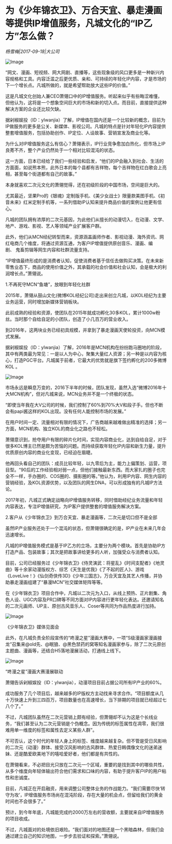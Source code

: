 # 为《少年锦衣卫》、万合天宜、暴走漫画等提供IP增值服务，凡城文化的“IP乙方”怎么做？

*杨雪梅|2017-09-18|大公司*

![Image](http://si1.go2yd.com/get-image/0IfxGqjlu6K)

“网文、漫画、短视频、网大网剧、直播等，这些现象级的风口更多是一种新兴内容规格和工具。内容泛滥之后更优质、亲和、可持续的年轻化IP内容，才是市场的下一个增长点。凡城所做的，就是希望帮助放大这些IP的价值。”

这是凡城文化创始人兼CEO萧翎口中的IP增值服务。听起来似乎有些晦涩难懂，但他认为，这将是一个想象空间巨大的市场和新的切入点。而目前，直接提供这种解决方案的企业还比较欠缺。

据剁椒娱投（ID：ylwanjia）了解，IP增值在国内还是一个比较新的概念，目前为IP做服务的更多是公关、新媒体、影视公司。凡城的特点是针对年轻化IP内容提供整套增值服务，包括协助创作、IP定位、人设故事、营销宣发及商业化等。

为什么对IP增值服务这么有信心？萧翎表示，IP行业竞争愈加白热化，但市场上IP良莠不齐，整个产业仍然处于一个相对比较混沌的状态。

这一方面，日本已经给了我们一些经验和启发，“他们的IP会融入到社会、生活的方面面，如说熊本熊，此外日本的每个县都有吉祥物，每个吉祥物在红白歌会上亮相，甚至每个街道都有自己的故事。”

本身就喜欢二次元文化的萧翎觉得，还在初级阶段的中国市场，空间是巨大的。

尤其最近，坚果Pro的《银魂》定制版手机、《美少女战士》限量款美图手机、《初音未来》红米定制手机等，一系列借助IP认知来提升商品价值的案例让他更有信心。

凡城的团队拥有浓厚的二次元基因，为此他们从擅长的动漫切入，在动漫、文学、地产、游戏、影视、艺人等领域产业扩展客户群。

此外，他们从MCN经纪转型而来，资源涵盖画师作者、影视动漫、海外资讯、网红电商几个维度，将通过资源互通，为客户IP增值提供原创音乐、漫画、编剧、 鬼畜剪辑等网生内容和社群流量支持。

“IP增值最终形成的是消费者认知，促使消费者基于信任去做购买决策。在未来新零售业态下，商品的使用价值之外，其承载的社会价值和社会认知，会是极大的利润增长点。”萧翎说。

1.不再死守MCN“鱼塘”，放眼到年轻化社群

2015年，萧翎从鼓山文化(微博KOL经纪公司)走出来创立凡城，以KOL经纪为主要业务运营，同时增加新媒体营销板块。

此前成熟的经验和资源，使团队在2015年就成功孵化30多KOL，累计1000w粉丝。当时那个自给自足的小团队，创造了小几百万的营业收入。

到2016年，这两块业务已经初具规模，并拿到了暴走漫画天使轮投资，向MCN模式发展。

据剁椒娱投（ID：ylwanjia）了解，2016年是MCN机构在纷纷跑马圈地的阶段，其中有两类最为常见：一是以人为中心，聚集大量红人资源；另一种是以内容为核心，打造PGC平台。凡城属于前者，它最大的优势就是旗下签约孵化的200多微博KOL 。

![Image](http://si1.go2yd.com/get-image/0IfxGuiwtEG)

市场永远是瞬息万变的，2016下半年的时候，团队发现，虽然入选“微博2016年十大MCN机构”，但对凡城来说，MCN业务并不是一个终极的状态。

“即使当年我在大V公司的时候，我们控制了60%到70%大V和段子手。但也不断会有papi酱这样的KOL出现。没有任何人能控制市场的发展。”

在用户时间一定、流量相对有限的情况下，广告商越来越难做出精准的选择；另一方面，MCN机构、独立KOL的商业化之路也不轻松。

萧翎意识到，抢夺用户有限的碎片化时间，实现内容商业化，达到自给自足，对于很多KOL博主已然是颇为苦恼的问题。而持续获取年轻化IP内容和新生力量，提升优质原创内容的商业化变现，已经迫在眉睫。

他再回头看自己的团队：成员比较年轻，以九零后为主，能力上偏策划、运营，项目型。“90后的工作经验相对弱一点，但他们接触最新东西。而大家扎的圈子也完全不一样，手办圈的、COS圈的、摄影圈的等。”他认为，利用IP内容、网生内容的营销经验，及KOL资源优势，以及团队的网生DNA，可以形成独有的凡城IP方法论。

2017年初，凡城正式确定战略向IP增值服务转移，同时借助经纪业务流量和年轻内容表达，专注IP增值研究，为IP客户提供整套的增值服务解决方案。

2.客户从《少年锦衣卫》到万合天宜、暴走漫画等，二次元是切口但不是全部

虽然IP产业服务还处于一个混沌的状态，但萧翎很确定的是，IP产业在未来几年会迅速增长。

凡城的IP增值服务模式是基于IP乙方的立场，主要分为两个模块。首先是协助IP方打造产品、包装故事；其次是把故事讲给更多的人听，加强受众与消费者认知。

目前，公司已经服务过《少年锦衣卫》《侍灵演武：将星乱》《时间支配者》《地灵曲》等十余家动漫版权方、综艺《天生是优我》《了不起的匠人》、游戏《LoveLive！》《仙剑奇侠传3D》《少年三国志》，万合天宜及其艺人传播，并协助暴走漫画组建了“暴漫MCN”社交媒体矩阵等等。

在《少年锦衣卫》项目合作中，凡城以二次元为入口，从线上预热、正片剧集、角色人设、UGC内容及PR口碑等不同方面对IP内容进行更年轻化表达。还邀请知名的二次元画师、UP主、原创古风音乐人、Coser等共同为作品热度进行加持。

![Image](http://si1.go2yd.com/get-image/0IfxGsHIRAe)

《少年锦衣卫》媒体见面会

此外，在凡城负责全阶段宣传的“咚漫之星”漫画大赛中，一项“S级漫画家漫画接龙”召集来@old先、@眠狼、@黑色禁药的窝等知名漫画家参与，除了二次元原创主题曲、漫画等，还结合H5落地漫展活动，打通线上线下。

![Image](http://si1.go2yd.com/get-image/0IfxGtM4NeK)

“咚漫之星”漫画大赛漫展联动

萧翎告诉剁椒娱投（ID：ylwanjia），动漫项目目前占据公司所有IP产业的60%。

成功服务了几个项目后，越来越多的IP版权方主动找来寻求合作。“项目额度从几十万快速上升到三四百万，项目数量也在高速增长，当下排期的项目就已经超过七八个了。”

不过，凡城团队虽然在二次元营销上颇有经验，但萧翎却不认为这是个长线业务，“我们甚至认为二次元营销是个伪概念。因为传统的标签属性在凋零，我们很难用单一维度的标签和属性去定义某些人群”。

不可否认，这个时代的年轻人身上的标签、维度越来越复杂。但不管是受日风影响的二次元（动漫）群体、接受汉风影响的古风群体、热爱日韩偶像文化的迷弟迷妹、还是酷爱欧美地下的嘻哈爱好者，他们都是有共性的。

在萧翎看来，不必把目光只放在二次元一个区域，重要的是找到其中的哪些共性，从多个维度向年轻体输出符合他们需求和口味的内容，有助于提升客户IP的用户粘性和忠诚度。

目前，凡城正在开启融资，用来调整公司整体业务的作战能力。“我们需要尽快‘转守为攻’，IP增值服务市场尚在混沌阶段，存在大量的机会点，但留给我们的黄金时间也不会很多了。”

预计，到今年年底，凡城能完成约2000万左右的营收额，主要就来自IP增值服务的项目收成。

不过，凡城面对的处境依旧艰险。“我们面对的地图还是一个黑暗森林，但我们会通过建立自己的知识地图，一步步去验证和探索。”萧翎说。

